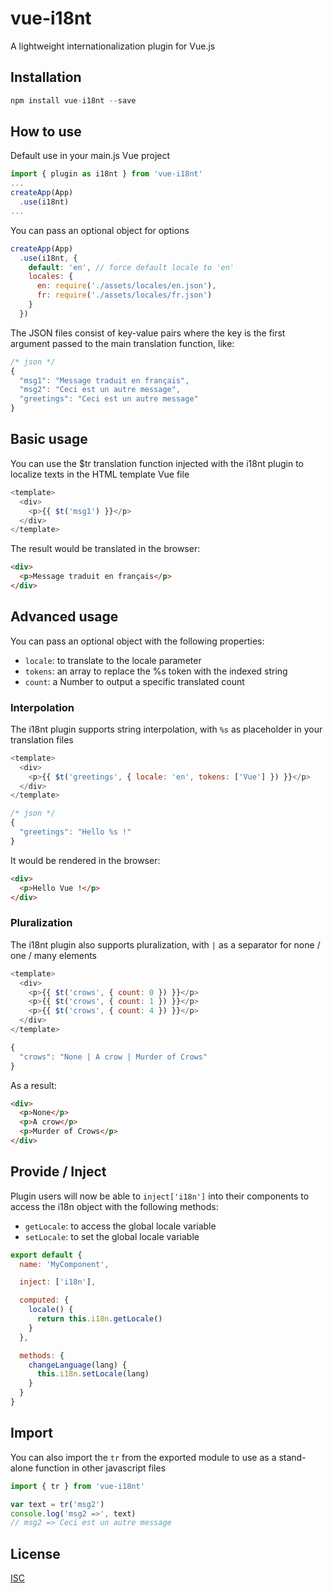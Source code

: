 # vue-i18nt

A lightweight internationalization plugin for Vue.js

## Installation

```javascript
npm install vue-i18nt --save
```

## How to use

Default use in your main.js Vue project

```javascript
import { plugin as i18nt } from 'vue-i18nt'
...
createApp(App)
  .use(i18nt)
...
```

You can pass an optional object for options

```javascript
createApp(App)
  .use(i18nt, {
    default: 'en', // force default locale to 'en'
    locales: {
      en: require('./assets/locales/en.json'),
      fr: require('./assets/locales/fr.json')
    }
  })
```

The JSON files consist of key-value pairs where the key is the first argument passed to the main translation function, like:

```javascript
/* json */
{
  "msg1": "Message traduit en français",
  "msg2": "Ceci est un autre message",
  "greetings": "Ceci est un autre message"
}
```

## Basic usage

You can use the $tr translation function injected with the i18nt plugin to localize texts in the HTML template Vue file

```javascript
<template>
  <div>
    <p>{{ $t('msg1') }}</p>
  </div>
</template>
```

The result would be translated in the browser:

```html
<div>
  <p>Message traduit en français</p>
</div>
```

## Advanced usage

You can pass an optional object with the following properties:
- `locale`: to translate to the locale parameter
- `tokens`: an array to replace the %s token with the indexed string
- `count`: a Number to output a specific translated count

### Interpolation

The i18nt plugin supports string interpolation, with `%s` as placeholder in your translation files

```javascript
<template>
  <div>
    <p>{{ $t('greetings', { locale: 'en', tokens: ['Vue'] }) }}</p>
  </div>
</template>
```

```javascript
/* json */
{
  "greetings": "Hello %s !"
}
```

It would be rendered in the browser:

```html
<div>
  <p>Hello Vue !</p>
</div>
```

### Pluralization

The i18nt plugin also supports pluralization, with `|` as a separator for none / one / many elements

```javascript
<template>
  <div>
    <p>{{ $t('crows', { count: 0 }) }}</p>
    <p>{{ $t('crows', { count: 1 }) }}</p>
    <p>{{ $t('crows', { count: 4 }) }}</p>
  </div>
</template>
```

```javascript
{
  "crows": "None | A crow | Murder of Crows"
}
```

As a result:

```html
<div>
  <p>None</p>
  <p>A crow</p>
  <p>Murder of Crows</p>
</div>
```

## Provide / Inject

Plugin users will now be able to `inject['i18n']` into their components to access the i18n object with the following methods:
- `getLocale`: to access the global locale variable
- `setLocale`: to set the global locale variable

```javascript
export default {
  name: 'MyComponent',

  inject: ['i18n'],

  computed: {
    locale() {
      return this.i18n.getLocale()
    }
  },

  methods: {
    changeLanguage(lang) {
      this.i18n.setLocale(lang)
    }
  }
}
```

## Import

You can also import the `tr` from the exported module to use as a stand-alone function in other javascript files

```javascript
import { tr } from 'vue-i18nt'

var text = tr('msg2')
console.log('msg2 =>', text)
// msg2 => Ceci est un autre message
```

## License

[ISC](https://opensource.org/licenses/ISC)
